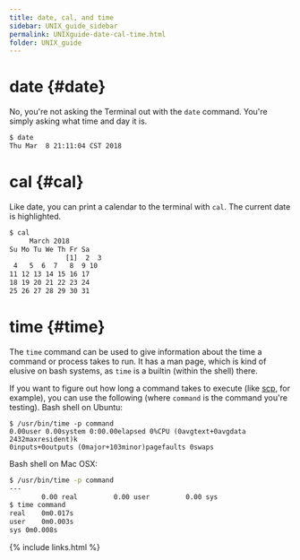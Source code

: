 ```yaml
---
title: date, cal, and time
sidebar: UNIX_guide_sidebar
permalink: UNIXguide-date-cal-time.html
folder: UNIX_guide
---
```


<link rel="stylesheet" href="css/theme-blue.css">

# date {#date}

No, you're not asking the Terminal out with the `date` command.
You're simply asking what time and day it is.
```bash
$ date
Thu Mar  8 21:11:04 CST 2018
```

# cal {#cal}

Like date, you can print a calendar to the terminal with `cal`.
The current date is highlighted.
```bash
$ cal
     March 2018       
Su Mo Tu We Th Fr Sa  
              [1]  2  3  
 4   5  6  7   8  9 10  
11 12 13 14 15 16 17  
18 19 20 21 22 23 24  
25 26 27 28 29 30 31  
```

# time {#time}

The `time` command can be used to give information about the time a command or
process takes to run.
It has a man page, which is kind of elusive on bash systems, as `time` is a
builtin (within the shell) there.

If you want to figure out how long a command takes to execute (like
    [scp](UNIXguide-scp.html), for example), you can use the following (where
        `command` is the command you're testing).
Bash shell on Ubuntu:
```
$ /usr/bin/time -p command
0.00user 0.00system 0:00.00elapsed 0%CPU (0avgtext+0avgdata 2432maxresident)k
0inputs+0outputs (0major+103minor)pagefaults 0swaps
```
Bash shell on Mac OSX:
```bash
$ /usr/bin/time -p command
---
        0.00 real         0.00 user         0.00 sys
$ time command
real	0m0.017s
user	0m0.003s
sys	0m0.008s
```

{% include links.html %}
